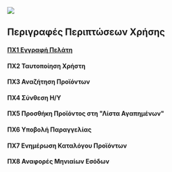 [<img src="https://gitlab.com/softeng-2019-20/pc-store/-/raw/master/requirements/R1_UML.png">](https://gitlab.com/softeng-2019-20/pc-store/-/raw/master/requirements/R1_UML.png)

## Περιγραφές Περιπτώσεων Χρήσης

#### [<a href="https://github.com/bzafiris/softeng-project-template/tree/master/requirements/uc1.md">ΠΧ1 Εγγραφή Πελάτη](href="https://github.com/bzafiris/softeng-project-template/tree/master/requirements/uc1.md)
#### ΠΧ2 Ταυτοποίηση Χρήστη
#### ΠΧ3 Αναζήτηση Προϊόντων
#### ΠΧ4 Σύνθεση Η/Υ
#### ΠΧ5 Προσθήκη Προϊόντος στη "Λίστα Αγαπημένων"
#### ΠΧ6 Υποβολή Παραγγελίας
#### ΠΧ7 Ενημέρωση Καταλόγου Προϊόντων
#### ΠΧ8 Αναφορές Μηνιαίων Εσόδων